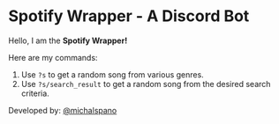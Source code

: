 # Spotify Wrapper - A Discord Bot

Hello, I am the **Spotify Wrapper!**

Here are my commands:

1. Use `?s` to get a random song from various genres.
2. Use `?s/search_result` to get a random song from the desired search criteria.

Developed by: [@michalspano](https://github.com/michalspano)
